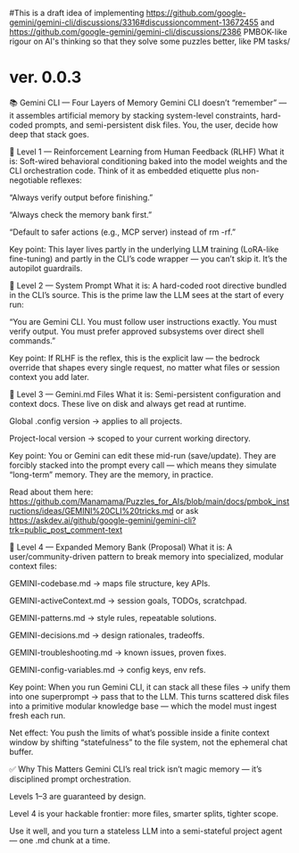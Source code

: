 #This is a draft idea of implementing https://github.com/google-gemini/gemini-cli/discussions/3316#discussioncomment-13672455 and https://github.com/google-gemini/gemini-cli/discussions/2386 PMBOK-like rigour on AI's thinking so that they solve some puzzles better, like PM tasks/ 


# ver. 0.0.3



📚 Gemini CLI — Four Layers of Memory
Gemini CLI doesn’t “remember” — it assembles artificial memory by stacking system-level constraints, hard-coded prompts, and semi-persistent disk files. You, the user, decide how deep that stack goes.

🧩 Level 1 — Reinforcement Learning from Human Feedback (RLHF)
What it is:
Soft-wired behavioral conditioning baked into the model weights and the CLI orchestration code. Think of it as embedded etiquette plus non-negotiable reflexes:

“Always verify output before finishing.”

“Always check the memory bank first.”

“Default to safer actions (e.g., MCP server) instead of rm -rf.”

Key point:
This layer lives partly in the underlying LLM training (LoRA-like fine-tuning) and partly in the CLI’s code wrapper — you can’t skip it. It’s the autopilot guardrails.

🧩 Level 2 — System Prompt
What it is:
A hard-coded root directive bundled in the CLI’s source. This is the prime law the LLM sees at the start of every run:

“You are Gemini CLI. You must follow user instructions exactly. You must verify output. You must prefer approved subsystems over direct shell commands.”

Key point:
If RLHF is the reflex, this is the explicit law — the bedrock override that shapes every single request, no matter what files or session context you add later.

🧩 Level 3 — Gemini.md Files
What it is:
Semi-persistent configuration and context docs. These live on disk and always get read at runtime.

Global .config version → applies to all projects.

Project-local version → scoped to your current working directory.

Key point:
You or Gemini can edit these mid-run (save/update). They are forcibly stacked into the prompt every call — which means they simulate “long-term” memory. They are the memory, in practice. 

Read about them here: https://github.com/Manamama/Puzzles_for_AIs/blob/main/docs/pmbok_instructions/ideas/GEMINI%20CLI%20tricks.md or ask https://askdev.ai/github/google-gemini/gemini-cli?trk=public_post_comment-text

🧩 Level 4 — Expanded Memory Bank (Proposal)
What it is:
A user/community-driven pattern to break memory into specialized, modular context files:

GEMINI-codebase.md → maps file structure, key APIs.

GEMINI-activeContext.md → session goals, TODOs, scratchpad.

GEMINI-patterns.md → style rules, repeatable solutions.

GEMINI-decisions.md → design rationales, tradeoffs.

GEMINI-troubleshooting.md → known issues, proven fixes.

GEMINI-config-variables.md → config keys, env refs.

Key point:
When you run Gemini CLI, it can stack all these files → unify them into one superprompt → pass that to the LLM. This turns scattered disk files into a primitive modular knowledge base — which the model must ingest fresh each run.

Net effect:
You push the limits of what’s possible inside a finite context window by shifting “statefulness” to the file system, not the ephemeral chat buffer.

✅ Why This Matters
Gemini CLI’s real trick isn’t magic memory — it’s disciplined prompt orchestration.

Levels 1–3 are guaranteed by design.

Level 4 is your hackable frontier: more files, smarter splits, tighter scope.

Use it well, and you turn a stateless LLM into a semi-stateful project agent — one .md chunk at a time.



